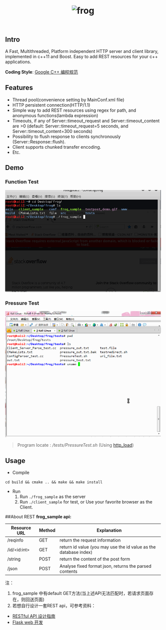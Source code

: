 <h1 align="center">
	<br>
	<img width="300" src="https://github.com/okingniko/frog/blob/master/media/logo.jpg" alt="frog">
	<br>
	<br>
</h1>

## Intro
A Fast, Multithreaded, Platform independent HTTP server and client library, implemented in c++11 and Boost.  Easy to add REST resources for your c++ applications.

**Coding Style**: [Google C++ 编程规范](http://zh-google-styleguide.readthedocs.org/en/latest/google-cpp-styleguide/contents/)

## Features
* Thread pool(convenience setting by MainConf.xml file)
* HTTP persistent connection(HTTP/1.1)
* Simple way to add REST resources using regex for path, and anonymous functions(lambda expression)
* Timeouts, if any of Server::timeout_request and Server::timeout_content are >0 (default: Server::timeout_request=5 seconds, and Server::timeout_content=300 seconds)
* Possibility to flush response to clients synchronously (Server::Response::flush).
* Client supports chunked transfer encoding.
* Etc.

## Demo
### Function Test
![frog demo](media/frog_demo.gif)

### Pressure Test
![Pressure test](media/pressure_test_demo.gif)

> Program locate : */tests/PressureTest.sh* (Using [http_load](http://acme.com/software/http_load/))

## Usage
* Compile
```shell
cd build && cmake .. && make && make install
```
* Run
  1. Run `./frog_sample` as the server
  2. Run `./client_sample` for test, or Use your favorite browser as the Client.

##About REST 
**frog_sample api:**

|  Resource URL | Method | Explanation |
| ------------- | ------ | ----------- |
| /reqinfo      |   GET  | return the request information|
| /id/\<id:int\>  |   GET  | return id value (you may use the id value as the database index)|
| /string       |   POST | return the content of the post form |
| /json         |   POST | Analyse fixed format json, returns the parsed contents |

注：

1. frog_sample 中有default GET方法(当上述API无法匹配时，若请求页面存在，则回送页面)
2. 若想自行设计一套REST api，可参考资料：
  * [RESTful API 设计指南](http://www.ruanyifeng.com/blog/2014/05/restful_api.html)
  * [Flask web 开发](http://book.douban.com/subject/26274202/)



